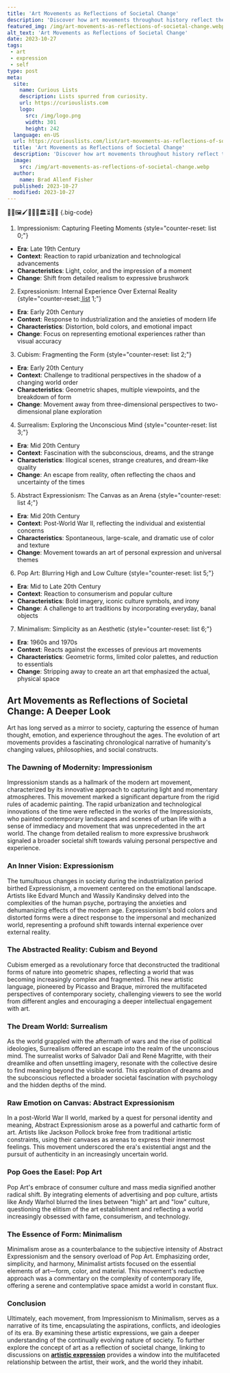 ```yaml
---
title: 'Art Movements as Reflections of Societal Change'
description: 'Discover how art movements throughout history reflect the dynamic changes within society, offering a captivating perspective on cultural evolution.'
featured_img: /img/art-movements-as-reflections-of-societal-change.webp
alt_text: 'Art Movements as Reflections of Societal Change'
date: 2023-10-27
tags:
 - art
 - expression
 - self
type: post
meta:
  site:
    name: Curious Lists
    description: Lists spurred from curiosity.
    url: https://curiouslists.com
    logo:
      src: /img/logo.png
      width: 301
      height: 242
  language: en-US
  url: https://curiouslists.com/list/art-movements-as-reflections-of-societal-change
  title: 'Art Movements as Reflections of Societal Change'
  description: 'Discover how art movements throughout history reflect the dynamic changes within society, offering a captivating perspective on cultural evolution.'
  image:
    src: /img/art-movements-as-reflections-of-societal-change.webp
  author:
    name: Brad Allenf Fisher
  published: 2023-10-27
  modified: 2023-10-27
---
```



🎨🗿🖼️🖌️👩‍🎨🤔🏛️⏳🔄🌐 {.big-code}

1. Impressionism: Capturing Fleeting Moments {style="counter-reset: list 0;"}
  - **Era**: Late 19th Century
  - **Context**: Reaction to rapid urbanization and technological advancements
  - **Characteristics**: Light, color, and the impression of a moment
  - **Change**: Shift from detailed realism to expressive brushwork

2. Expressionism: Internal Experience Over External Reality {style="counter-reset:[  list](https://curiouslists.com/list/eco-art-expressing-environmental-concerns-creatively) 1;"}
  - **Era**: Early 20th Century
  - **Context**: Response to industrialization and the anxieties of modern life
  - **Characteristics**: Distortion, bold colors, and emotional impact
  - **Change**: Focus on representing emotional experiences rather than visual accuracy

3. Cubism: Fragmenting the Form {style="counter-reset: list 2;"}
  - **Era**: Early 20th Century
  - **Context**: Challenge to traditional perspectives in the shadow of a changing world order
  - **Characteristics**: Geometric shapes, multiple viewpoints, and the breakdown of form
  - **Change**: Movement away from three-dimensional perspectives to two-dimensional plane exploration

4. Surrealism: Exploring the Unconscious Mind {style="counter-reset: list 3;"}
  - **Era**: Mid 20th Century
  - **Context**: Fascination with the subconscious, dreams, and the strange
  - **Characteristics**: Illogical scenes, strange creatures, and dream-like quality
  - **Change**: An escape from reality, often reflecting the chaos and uncertainty of the times

5. Abstract Expressionism: The Canvas as an Arena {style="counter-reset: list 4;"}
  - **Era**: Mid 20th Century
  - **Context**: Post-World War II, reflecting the individual and existential concerns
  - **Characteristics**: Spontaneous, large-scale, and dramatic use of color and texture
  - **Change**: Movement towards an art of personal expression and universal themes

6. Pop Art: Blurring High and Low Culture {style="counter-reset: list 5;"}
  - **Era**: Mid to Late 20th Century
  - **Context**: Reaction to consumerism and popular culture
  - **Characteristics**: Bold imagery, iconic culture symbols, and irony
  - **Change**: A challenge to art traditions by incorporating everyday, banal objects

7. Minimalism: Simplicity as an Aesthetic {style="counter-reset: list 6;"}
  - **Era**: 1960s and 1970s
  - **Context**: Reacts against the excesses of previous art movements
  - **Characteristics**: Geometric forms, limited color palettes, and reduction to essentials
  - **Change**: Stripping away to create an art that emphasized the actual, physical space


## Art Movements as Reflections of Societal Change: A Deeper Look

Art has long served as a mirror to society, capturing the essence of human thought, emotion, and experience throughout the ages. The evolution of art movements provides a fascinating chronological narrative of humanity's changing values, philosophies, and social constructs.

### The Dawning of Modernity: Impressionism

Impressionism stands as a hallmark of the modern art movement, characterized by its innovative approach to capturing light and momentary atmospheres. This movement marked a significant departure from the rigid rules of academic painting. The rapid urbanization and technological innovations of the time were reflected in the works of the Impressionists, who painted contemporary landscapes and scenes of urban life with a sense of immediacy and movement that was unprecedented in the art world. The change from detailed realism to more expressive brushwork signaled a broader societal shift towards valuing personal perspective and experience.

### An Inner Vision: Expressionism

The tumultuous changes in society during the industrialization period birthed Expressionism, a movement centered on the emotional landscape. Artists like Edvard Munch and Wassily Kandinsky delved into the complexities of the human psyche, portraying the anxieties and dehumanizing effects of the modern age. Expressionism's bold colors and distorted forms were a direct response to the impersonal and mechanized world, representing a profound shift towards internal experience over external reality.

### The Abstracted Reality: Cubism and Beyond

Cubism emerged as a revolutionary force that deconstructed the traditional forms of nature into geometric shapes, reflecting a world that was becoming increasingly complex and fragmented. This new artistic language, pioneered by Picasso and Braque, mirrored the multifaceted perspectives of contemporary society, challenging viewers to see the world from different angles and encouraging a deeper intellectual engagement with art.

### The Dream World: Surrealism

As the world grappled with the aftermath of wars and the rise of political ideologies, Surrealism offered an escape into the realm of the unconscious mind. The surrealist works of Salvador Dalí and René Magritte, with their dreamlike and often unsettling imagery, resonate with the collective desire to find meaning beyond the visible world. This exploration of dreams and the subconscious reflected a broader societal fascination with psychology and the hidden depths of the mind.

### Raw Emotion on Canvas: Abstract Expressionism

In a post-World War II world, marked by a quest for personal identity and meaning, Abstract Expressionism arose as a powerful and cathartic form of art. Artists like Jackson Pollock broke free from traditional artistic constraints, using their canvases as arenas to express their innermost feelings. This movement underscored the era's existential angst and the pursuit of authenticity in an increasingly uncertain world.

### Pop Goes the Easel: Pop Art

Pop Art's embrace of consumer culture and mass media signified another radical shift. By integrating elements of advertising and pop culture, artists like Andy Warhol blurred the lines between "high" art and "low" culture, questioning the elitism of the art establishment and reflecting a world increasingly obsessed with fame, consumerism, and technology.

### The Essence of Form: Minimalism

Minimalism arose as a counterbalance to the subjective intensity of Abstract Expressionism and the sensory overload of Pop Art. Emphasizing order, simplicity, and harmony, Minimalist artists focused on the essential elements of art—form, color, and material. This movement's reductive approach was a commentary on the complexity of contemporary life, offering a serene and contemplative space amidst a world in constant flux.

### Conclusion

Ultimately, each movement, from Impressionism to Minimalism, serves as a narrative of its time, encapsulating the aspirations, conflicts, and ideologies of its era. By examining these artistic expressions, we gain a deeper understanding of the continually evolving nature of society. To further explore the concept of art as a reflection of societal change, linking to discussions on **[artistic expression](https://www.khanacademy.org/humanities/art-1010/beginners-guide-20th-c-art/xdc974a79:key-concepts/a/expression-and-modern-art)** provides a window into the multifaceted relationship between the artist, their work, and the world they inhabit.